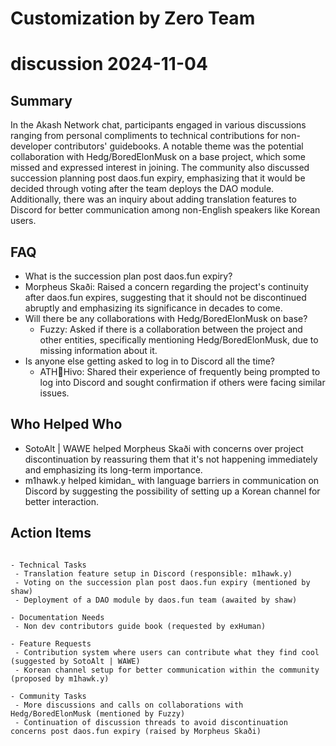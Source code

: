# Customization by Zero Team

# discussion 2024-11-04

## Summary
 In the Akash Network chat, participants engaged in various discussions ranging from personal compliments to technical contributions for non-developer contributors' guidebooks. A notable theme was the potential collaboration with Hedg/BoredElonMusk on a base project, which some missed and expressed interest in joining. The community also discussed succession planning post daos.fun expiry, emphasizing that it would be decided through voting after the team deploys the DAO module. Additionally, there was an inquiry about adding translation features to Discord for better communication among non-English speakers like Korean users.

## FAQ
 - What is the succession plan post daos.fun expiry?
  - Morpheus Skaði: Raised a concern regarding the project's continuity after daos.fun expires, suggesting that it should not be discontinued abruptly and emphasizing its significance in decades to come.
- Will there be any collaborations with Hedg/BoredElonMusk on base?
  - Fuzzy: Asked if there is a collaboration between the project and other entities, specifically mentioning Hedg/BoredElonMusk, due to missing information about it.
- Is anyone else getting asked to log in to Discord all the time?
  - ATH🥭Hivo: Shared their experience of frequently being prompted to log into Discord and sought confirmation if others were facing similar issues.

## Who Helped Who
 - SotoAlt | WAWE helped Morpheus Skaði with concerns over project discontinuation by reassuring them that it's not happening immediately and emphasizing its long-term importance.
- m1hawk.y helped kimidan_ with language barriers in communication on Discord by suggesting the possibility of setting up a Korean channel for better interaction.

## Action Items
 ```

- Technical Tasks
  - Translation feature setup in Discord (responsible: m1hawk.y)
  - Voting on the succession plan post daos.fun expiry (mentioned by shaw)
  - Deployment of a DAO module by daos.fun team (awaited by shaw)

- Documentation Needs
  - Non dev contributors guide book (requested by exHuman)

- Feature Requests
  - Contribution system where users can contribute what they find cool (suggested by SotoAlt | WAWE)
  - Korean channel setup for better communication within the community (proposed by m1hawk.y)

- Community Tasks
  - More discussions and calls on collaborations with Hedg/BoredElonMusk (mentioned by Fuzzy)
  - Continuation of discussion threads to avoid discontinuation concerns post daos.fun expiry (raised by Morpheus Skaði)
```

